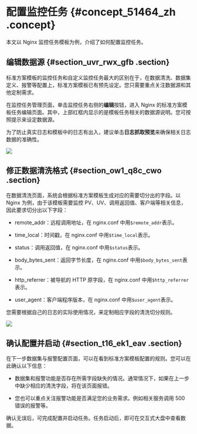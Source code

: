# 配置监控任务 {#concept_51464_zh .concept}

本文以 Nginx 监控任务模板为例，介绍了如何配置监控任务。

## 编辑数据源 {#section_uvr_rwx_gfb .section}

标准方案模板的监控任务和自定义监控任务最大的区别在于，在数据清洗、数据集定义、报警等配置上，标准方案模板已有预先设定。您只需要重点关注数据源和其他定制需求。

在监控任务管理页面，单击监控任务右侧的**编辑**按钮，进入 Nginx 的标准方案模板任务编辑页面。其中，上部红框内显示的是模板任务相关的数据源说明。您可按照提示来设定数据源。

为了防止真实日志和模板中的日志有出入，建议单击**日志抓取预览**来确保相关日志数据的准确性。

![](http://static-aliyun-doc.oss-cn-hangzhou.aliyuncs.com/assets/img/152312/156750386744082_zh-CN.png)

## 修正数据清洗格式 {#section_ow1_q8c_cwo .section}

在数据清洗页面，系统会根据标准方案模板生成对应的需要切分出的字段。以 Nginx 为例，由于该模板需要监控 PV、UV、调用返回值、客户端等相关信息，因此要求切分出以下字段：

-   remote\_addr：远程调用地址，在 nginx.conf 中用`$remote_addr`表示。

-   time\_local：时间戳，在 nginx.conf 中用`$time_local`表示。

-   status：调用返回值，在 nginx.conf 中用`$status`表示。

-   body\_bytes\_sent：返回字节长度，在 nginx.conf 中用`$body_bytes_sent`表示。

-   http\_referrer：被导航的 HTTP 原字段，在 nginx.conf 中用`$http_referrer`表示。

-   user\_agent：客户端程序版本，在 nginx.conf 中用`$user_agent`表示。


您需要根据自己的日志的实际使用情况，来定制相应字段的清洗切分规则。

![](http://static-aliyun-doc.oss-cn-hangzhou.aliyuncs.com/assets/img/152312/156750386744084_zh-CN.png)

## 确认配置并启动 {#section_t16_ek1_eav .section}

在下一步数据集与报警配置页面，可以在看到标准方案模板配置的规则。您可以在此确认以下信息：

-   数据集和报警功能是否存在所需字段缺失的情况。通常情况下，如果在上一步中缺少相应的清洗字段，将在该页面报错。

-   您也可以重点关注报警功能是否满足您的业务需求。例如相关服务调用 500 错误的报警等。


确认无误后，可完成配置并启动任务。任务启动后，即可在交互式大盘中查看数据。

